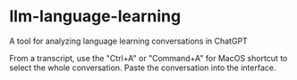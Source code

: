 # llm-language-learning
A tool for analyzing language learning conversations in ChatGPT

From a transcript, use the "Ctrl+A" or "Command+A" for MacOS shortcut to select the whole conversation.
Paste the conversation into the interface.